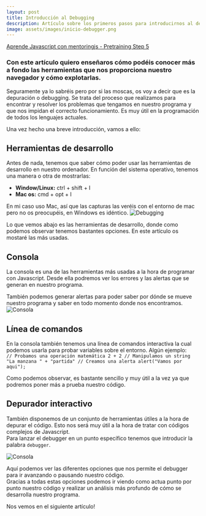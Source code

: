 ```yaml
---
layout: post
title: Introducción al Debugging
description: Artículo sobre los primeros pasos para introducirnos al debugging
image: assets/images/inicio-debugger.png
---
```



[Aprende Javascript con mentoringjs - Pretraining Step 5](http://mentoringjs.com/ "Aprende Javascript con mentoringjs - Pretraining Step 5")


### Con este artículo quiero enseñaros cómo podéis conocer más a fondo las herramientas que nos proporciona nuestro navegador y cómo explotarlas.


Seguramente ya lo sabréis pero por si las moscas, os voy a decir que es la depuración o debugging. Se trata del proceso que realizamos para encontrar y resolver los problemas que tengamos en nuestro programa y que nos impidan el correcto funcionamiento. Es muy útil en la programación de todos los lenguajes actuales.


Una vez hecho una breve introducción, vamos a ello:


## Herramientas de desarrollo


Antes de nada, tenemos que saber cómo poder usar las herramientas de desarrollo en nuestro ordenador. En función del sistema operativo, tenemos una manera o otra de mostrarlas:  
- **Window/Linux:** ctrl + shift + I  
- **Mac os:** cmd + opt + I


En mi caso uso Mac, así que las capturas las veréis con el entorno de mac pero no os preocupéis, en Windows es idéntico.
![Debugging](https://raw.githubusercontent.com/joansvich/miblog/gh-pages/assets/images/debugging-1.png)


Lo que vemos abajo es las herramientas de desarrollo, donde como podemos observar tenemos bastantes opciones. En este artículo os mostaré las más usadas.


## Consola


La consola es una de las herramientas más usadas a la hora de programar con Javascript. Desde ella podremos ver los errores y las alertas que se generan en nuestro programa.


También podemos generar alertas para poder saber por dónde se mueve nuestro programa y saber en todo momento donde nos encontramos.  
![Consola](https://raw.githubusercontent.com/joansvich/miblog/gh-pages/assets/images/consola-debug.jpg)


## Línea de comandos


En la consola también tenemos una línea de comandos interactiva la cual podemos usarla para probar variables sobre el entorno. Algún ejemplo:  
`// Probamos una operación matemática
2 + 2
// Manipulamos un string
"La manzana " + "partida"
// Creamos una alerta
alert("Vamos por aqui");`


Como podemos observar, es bastante sencillo y muy útil a la vez ya que podremos poner más a prueba nuestro código.


## Depurador interactivo


También disponemos de un conjunto de herramientas útiles a la hora de depurar el código. Esto nos será
muy útil a la hora de tratar con códigos complejos de Javascript.  
Para lanzar el debugger en un punto específico tenemos que introducir la palabra `debugger`.  


![Consola](https://raw.githubusercontent.com/joansvich/miblog/gh-pages/assets/images/debugger.jpg)


Aquí podemos ver las diferentes opciones que nos permite el debugger para ir avanzando o pausando nuestro código.  
Gracias a todas estas opciones podemos ir viendo como actua punto por punto nuestro código y realizar un análisis más profundo de cómo se desarrolla nuestro programa.


Nos vemos en el siguiente artículo!
